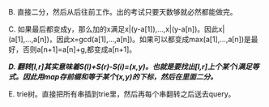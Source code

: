 B. 直接二分，然后从后往前工作。出的考试只要天数够就必然都能做完。

C. 如果最后都变成y，那么加的x满足x|(y-a[1]),...,x|(y-a[n])。因此x|(a[1],...,a[n])，因此x=gcd(a[1],...,a[n])。如果可以都变成max(a[1],...,a[n])是最好，否则a[n+1]=a[n]+g,都变成a[n+1]。

***D. 翻转[l,r]其实意味着S(l)+S(r)-S(i)=(x,y)。也就是要找出[l,r]上个某个i满足等式。因此用map存前缀和等于某个(x,y)的下标，然后在里面二分。*** 

E. trie树。直接把所有串插到trie里，然后再每个串翻转之后送去query。
